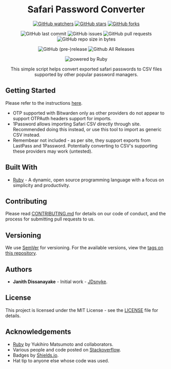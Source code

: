 <h1 align="center">Safari Password Converter</h1>

<p align="center"><a href="https://github.com/JDsnyke/Safari-Password-Converter/subscription"><img src="https://img.shields.io/github/watchers/JDsnyke/Safari-Password-Converter.svg?style=social&amp;label=Watch" alt="GitHub watchers" /></a> <a href="https://github.com/JDsnyke/Safari-Password-Converter/stargazers"><img src="https://img.shields.io/github/stars/JDsnyke/Safari-Password-Converter.svg?style=social&amp;label=Stars" alt="GitHub stars" /></a> <a href="https://github.com/JDsnyke/Safari-Password-Converter/fork"><img src="https://img.shields.io/github/forks/JDsnyke/Safari-Password-Converter.svg?style=social&amp;label=Fork" alt="GitHub forks" /></a></p>

<p align="center"><img src="https://img.shields.io/github/last-commit/JDsnyke/Safari-Password-Converter.svg" alt="GitHub last commit" /> <img src="https://img.shields.io/github/issues/JDsnyke/Safari-Password-Converter.svg" alt="GitHub issues" /> <img src="https://img.shields.io/github/issues-pr/JDsnyke/Safari-Password-Converter.svg" alt="GitHub pull requests" /> <img src="https://img.shields.io/github/repo-size/JDsnyke/Safari-Password-Converter.svg" alt="GitHub repo size in bytes" /> </p>

<p align="center"><img src="https://img.shields.io/github/release/JDsnyke/Safari-Password-Converter/all.svg" alt="GitHub (pre-)release" /> <img src="https://img.shields.io/github/downloads/JDsnyke/Safari-Password-Converter/total.svg" alt="Github All Releases" /></p>

<p align="center"><img src="https://img.shields.io/badge/powered%20by-Ruby-orange.svg" alt="powered by Ruby" /></p>

<p align="center">This simple script helps convert exported safari passwords to CSV files supported by other popular password managers.</p>

## Getting Started

Please refer to the instructions [here](https://github.com/JDsnyke/Safari-Password-Converter/wiki/Setup-Instructions).

* OTP supported with Bitwarden only as other providers do not appear to support OTPAuth headers support for imports.
* 1Password allows importing Safari CSV directly through site. Recommended doing this instead, or use this tool to import as generic CSV instead.
* Remembear not included - as per site, they support exports from LastPass and 1Password. Potentially converting to CSV's supporting these providers may work (untested).

## Built With

* [Ruby](https://www.ruby-lang.org/en/) - A dynamic, open source programming language with a focus on simplicity and productivity.

## Contributing

Please read [CONTRIBUTING.md](CONTRIBUTING.md) for details on our code of conduct, and the process for submitting pull requests to us.

## Versioning

We use [SemVer](https://semver.org/) for versioning. For the available versions, view the [tags on this repository](https://github.com/JDsnuke/Safari-Password-Converter/tags).

## Authors

* **Janith Dissanayake** - Initial work - [JDsnyke](https://github.com/JDsnyke).

## License

This project is licensed under the MIT License - see the [LICENSE](LICENSE) file for details.

## Acknowledgements

* [Ruby](https://www.ruby-lang.org/) by Yukihiro Matsumoto and collaborators.
* Various people and code posted on [Stackoverflow](https://stackoverflow.com/questions/tagged/shoes).
* Badges by [Shields.io](https://github.com/badges/shields).
* Hat tip to anyone else whose code was used.